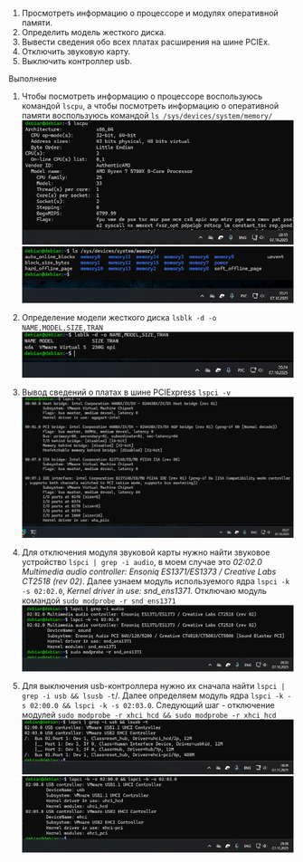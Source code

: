 1) Просмотреть информацию о процессоре и модулях оперативной памяти.
2) Определить модель жесткого диска.
3) Вывести сведения обо всех платах расширения на шине PCIEx.
4) Отключить звуковую карту.
5) Выключить контроллер usb.

Выполнение

1. Чтобы посмотреть информацию о процессоре воспользуюсь командой `lscpu`, а чтобы посмотреть информацию о оперативной памяти воспользуюсь командой `ls /sys/devices/system/memory/`
![Image](https://github.com/sender2033/testwork-protech-Vafin/blob/main/%D0%9C%D0%BE%D0%B4%D1%83%D0%BB%D1%8C%201.%20%D0%9E%D0%A1/%D0%98%D0%B7%D0%BE%D0%B1%D1%80%D0%B0%D0%B6%D0%B5%D0%BD%D0%B8%D1%8F/Pasted%20image%2020251007201603.png?raw=true)
![Image](https://github.com/sender2033/testwork-protech-Vafin/blob/main/%D0%9C%D0%BE%D0%B4%D1%83%D0%BB%D1%8C%201.%20%D0%9E%D0%A1/%D0%98%D0%B7%D0%BE%D0%B1%D1%80%D0%B0%D0%B6%D0%B5%D0%BD%D0%B8%D1%8F/Pasted%20image%2020251007202233.png?raw=true)
2. Определение модели жесткого диска `lsblk -d -o NAME,MODEL,SIZE,TRAN`
![Image](https://github.com/sender2033/testwork-protech-Vafin/blob/main/%D0%9C%D0%BE%D0%B4%D1%83%D0%BB%D1%8C%201.%20%D0%9E%D0%A1/%D0%98%D0%B7%D0%BE%D0%B1%D1%80%D0%B0%D0%B6%D0%B5%D0%BD%D0%B8%D1%8F/Pasted%20image%2020251007202454.png?raw=true)
3. Вывод сведений о платах в шине PCIExpress `lspci -v`
![Image](https://github.com/sender2033/testwork-protech-Vafin/blob/main/%D0%9C%D0%BE%D0%B4%D1%83%D0%BB%D1%8C%201.%20%D0%9E%D0%A1/%D0%98%D0%B7%D0%BE%D0%B1%D1%80%D0%B0%D0%B6%D0%B5%D0%BD%D0%B8%D1%8F/Pasted%20image%2020251007202721.png?raw=true)

4. Для отключения модуля звуковой карты нужно найти звуковое устройство `lspci | grep -i audio`, в моем случае это *02:02.0 Multimedia audio controller: Ensoniq ES1371/ES1373 / Creative Labs CT2518 (rev 02)*. Далее узнаем модуль используемого ядра `lspci -k -s 02:02.0`, *Kernel driver in use: snd_ens1371*. Отключаю модуль командой `sudo modprobe -r snd_ens1371`
![Image](https://github.com/sender2033/testwork-protech-Vafin/blob/main/%D0%9C%D0%BE%D0%B4%D1%83%D0%BB%D1%8C%201.%20%D0%9E%D0%A1/%D0%98%D0%B7%D0%BE%D0%B1%D1%80%D0%B0%D0%B6%D0%B5%D0%BD%D0%B8%D1%8F/Pasted%20image%2020251007203359.png?raw=true)

5. Для выключения usb-контроллера нужно их сначала найти `lspci | grep -i usb && lsusb -t`/. Далее определяем модуль ядра `lspci -k -s 02:00.0 && lspci -k -s 02:03.0`.  Следующий шаг - отключение модулей `sudo modprobe -r xhci_hcd && sudo modprobe -r xhci_hcd`
![Image](https://github.com/sender2033/testwork-protech-Vafin/blob/main/%D0%9C%D0%BE%D0%B4%D1%83%D0%BB%D1%8C%201.%20%D0%9E%D0%A1/%D0%98%D0%B7%D0%BE%D0%B1%D1%80%D0%B0%D0%B6%D0%B5%D0%BD%D0%B8%D1%8F/Pasted%20image%2020251007203659.png?raw=true)
![Image](https://github.com/sender2033/testwork-protech-Vafin/blob/main/%D0%9C%D0%BE%D0%B4%D1%83%D0%BB%D1%8C%201.%20%D0%9E%D0%A1/%D0%98%D0%B7%D0%BE%D0%B1%D1%80%D0%B0%D0%B6%D0%B5%D0%BD%D0%B8%D1%8F/Pasted%20image%2020251007203908.png?raw=true)
